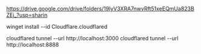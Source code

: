 https://drive.google.com/drive/folders/19lyV3XRA7nwvRft51xeEQmUa823BZEj_?usp=sharin


winget install --id Cloudflare.cloudflared

cloudflared tunnel --url http://localhost:3000
cloudflared tunnel --url http://localhost:8888
